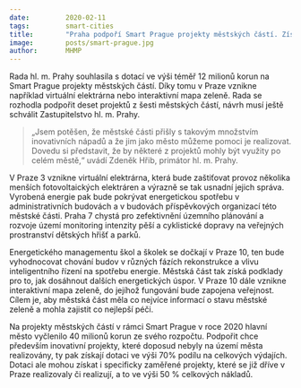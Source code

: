 ```yaml
---
date:         2020-02-11
tags:         smart-cities
title:        "Praha podpoří Smart Prague projekty městských částí. Získají z městské kasy téměř 12 milionů korun"
image: 	      posts/smart-prague.jpg
author:       MHMP
---
```


Rada hl. m. Prahy souhlasila s dotací ve výši téměř 12 milionů korun na Smart Prague projekty městských částí. Díky tomu v Praze vznikne například virtuální elektrárna nebo interaktivní mapa zeleně. Rada se rozhodla podpořit deset projektů z šesti městských částí, návrh musí ještě schválit Zastupitelstvo hl. m. Prahy.

> „Jsem potěšen, že městské části přišly s takovým množstvím inovativních nápadů a že jim jako město můžeme pomoci je realizovat. Dovedu si představit, že by některé z projektů mohly být využity po celém městě,“ uvádí Zdeněk Hřib, primátor hl. m. Prahy.

V Praze 3 vznikne virtuální elektrárna, která bude zaštiťovat provoz několika menších fotovoltaických elektráren a výrazně se tak usnadní jejich správa. Vyrobená energie pak bude pokrývat energetickou spotřebu v administrativních budovách a v budovách příspěvkových organizací této městské části. Praha 7 chystá pro zefektivnění územního plánování a rozvoje území monitoring intenzity pěší a cyklistické dopravy na veřejných prostranství dětských hřišť a parků.

Energetického managementu škol a školek se dočkají v Praze 10, ten bude vyhodnocovat chování budov v různých fázích rekonstrukce a vlivu inteligentního řízení na spotřebu energie. Městská část tak získá podklady pro to, jak dosáhnout dalších energetických úspor. V Praze 10 dále vznikne interaktivní mapa zeleně, do jejíhož fungování bude zapojena veřejnost. Cílem je, aby městská část měla co nejvíce informací o stavu městské zeleně a mohla zajistit co nejlepší péči.

Na projekty městských částí v rámci Smart Prague v roce 2020 hlavní město vyčlenilo 40 milionů korun ze svého rozpočtu. Podpořit chce především inovativní projekty, které doposud nebyly na území města realizovány, ty pak získají dotaci ve výši 70% podílu na celkových výdajích. Dotaci ale mohou získat i specificky zaměřené projekty, které se již dříve v Praze realizovaly či realizují, a to ve výši 50 % celkových nákladů.
